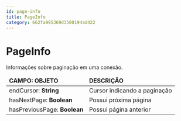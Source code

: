 ```yaml
---
id: page-info
title: PageInfo
category: 662fa995369d3500194ad422
---
```


# PageInfo

Informações sobre paginação em uma conexão.

<table>
    <thead>
        <tr>
            <td><strong>CAMPO: OBJETO</strong></td>
            <td><strong>DESCRIÇÃO</strong></td>
        </tr>
    </thead>
    <tbody>
        <tr>
            <td>endCursor: <b>String</b></td>
            <td>Cursor indicando a paginação</td>
        </tr>
        <tr>
            <td>hasNextPage: <b>Boolean</b></td>
            <td>Possui próxima página</td>
        </tr>
        <tr>
            <td>hasPreviousPage: <b>Boolean</b></td>
            <td>Possui página anterior</td>
        </tr>
    </tbody>
</table>
